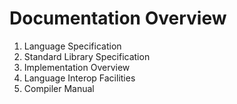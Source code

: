 # Documentation Overview

1. Language Specification
2. Standard Library Specification
3. Implementation Overview
4. Language Interop Facilities
5. Compiler Manual

